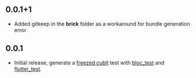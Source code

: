 ## 0.0.1+1
- Added gitkeep in the __brick__ folder as a workaround for bundle generation error

## 0.0.1
- Initial release, generate a [freezed cubit][1] test with [bloc_test][2] and [flutter_test][3].

[1]: https://github.com/aumb/mason_templates/tree/main/bricks/freezed_cubit
[2]: https://pub.dev/packages/bloc_test
[3]: https://api.flutter.dev/flutter/flutter_test/flutter_test-library.html
